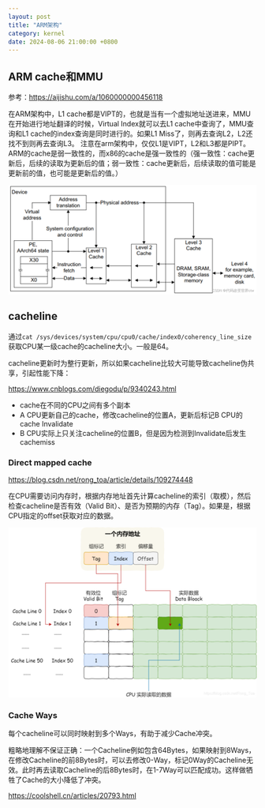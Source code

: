 ```yaml
---
layout: post
title: "ARM架构"
category: kernel
date: 2024-08-06 21:00:00 +0800
---
```


## ARM cache和MMU

参考：<https://aijishu.com/a/1060000000456118>

在ARM架构中，L1 cache都是VIPT的，也就是当有一个虚拟地址送进来，MMU在开始进行地址翻译的时候，Virtual Index就可以去L1 cache中查询了，MMU查询和L1 cache的index查询是同时进行的。如果L1 Miss了，则再去查询L2，L2还找不到则再去查询L3。 注意在arm架构中，仅仅L1是VIPT，L2和L3都是PIPT。ARM的cache是弱一致性的，而x86的cache是强一致性的（强一致性：cache更新后，后续的读取为更新后的值；弱一致性：cache更新后，后续读取的值可能是更新前的值，也可能是更新后的值。）

<img src="https://github.com/Geass-LL/draw/raw/master/github-io/ARM-cache-MMU.png" style="zoom:50%" />

## cacheline

通过`cat /sys/devices/system/cpu/cpu0/cache/index0/coherency_line_size`获取CPU某一级cache的cacheline大小。一般是64。

cacheline更新时为整行更新，所以如果cacheline比较大可能导致cacheline伪共享，引起性能下降：

<https://www.cnblogs.com/diegodu/p/9340243.html>

* cache在不同的CPU之间有多个副本
* A CPU更新自己的cache，修改cacheline的位置A，更新后标记B CPU的cache Invalidate
* B CPU实际上只关注cacheline的位置B，但是因为检测到Invalidate后发生cachemiss

### Direct mapped cache

<https://blog.csdn.net/rong_toa/article/details/109274448>

在CPU需要访问内存时，根据内存地址首先计算cacheline的索引（取模），然后检查cacheline是否有效（Valid Bit）、是否为预期的内存（Tag）。如果是，根据CPU指定的offset获取对应的数据。

<img src="https://github.com/Geass-LL/draw/raw/master/github-io/direct-mapped-cache.png" style="zoom:50%" />

### Cache Ways

每个cacheline可以同时映射到多个Ways，有助于减少Cache冲突。

粗略地理解不保证正确：一个Cacheline例如包含64Bytes，如果映射到8Ways，在修改Cacheline的前8Bytes时，可以去修改0-Way，标记0Way的Cacheline无效。此时再去读取Cacheline的后8Bytes时，在1-7Way可以匹配成功。这样做牺牲了Cache的大小降低了冲突。

<https://coolshell.cn/articles/20793.html>
